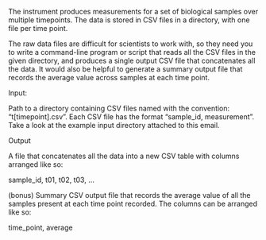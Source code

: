 The instrument produces measurements for a set of biological samples over multiple timepoints. The data is stored in CSV files in a directory, with one file per time point.

The raw data files are difficult for scientists to work with, so they need you to write a command-line program or script that reads all the CSV files in the given directory, and produces a single output CSV file that concatenates all the data. It would also be helpful to generate a summary output file that records the average value across samples at each time point.

Input:

Path to a directory containing CSV files named with the convention: “t[timepoint].csv”. Each CSV file has the format “sample_id, measurement”. Take a look at the example input directory attached to this email.

Output

A file that concatenates all the data into a new CSV table with columns arranged like so:

sample_id, t01, t02, t03, …

(bonus) Summary CSV output file that records the average value of all the samples present at each time point recorded. The columns can be arranged like so:

time_point, average

